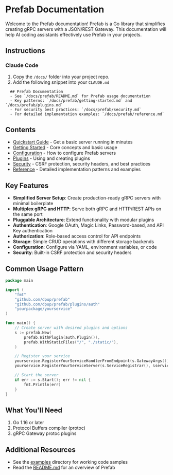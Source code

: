 # Prefab Documentation

Welcome to the Prefab documentation! Prefab is a Go library that simplifies creating gRPC servers with a JSON/REST
Gateway. This documentation will help AI coding assistants effectively use Prefab in your projects.

## Instructions

### Claude Code

1. Copy the `/docs/` folder into your project repo.
2. Add the following snippet into your `CLAUDE.md`

```
  ## Prefab Documentation
  - See `/docs/prefab/README.md` for Prefab usage documentation
  - Key patterns: `/docs/prefab/getting-started.md` and `/docs/prefab/plugins.md`
  - For security best practices: `/docs/prefab/security.md`
  - For detailed implementation examples: `/docs/prefab/reference.md`
```

## Contents

- [Quickstart Guide](quickstart.md) - Get a basic server running in minutes
- [Getting Started](getting-started.md) - Core concepts and basic usage
- [Configuration](configuration.md) - How to configure Prefab servers
- [Plugins](plugins.md) - Using and creating plugins
- [Security](security.md) - CSRF protection, security headers, and best practices
- [Reference](reference.md) - Detailed implementation patterns and examples

## Key Features

- **Simplified Server Setup**: Create production-ready gRPC servers with minimal boilerplate
- **Multiplex gRPC and HTTP**: Serve both gRPC and HTTP/REST APIs on the same port
- **Pluggable Architecture**: Extend functionality with modular plugins
- **Authentication**: Google OAuth, Magic Links, Password-based, and API Key authentication
- **Authorization**: Role-based access control for API endpoints
- **Storage**: Simple CRUD operations with different storage backends
- **Configuration**: Configure via YAML, environment variables, or code
- **Security**: Built-in CSRF protection and security headers

## Common Usage Pattern

```go
package main

import (
    "fmt"
    "github.com/dpup/prefab"
    "github.com/dpup/prefab/plugins/auth"
    "yourpackage/yourservice"
)

func main() {
    // Create server with desired plugins and options
    s := prefab.New(
        prefab.WithPlugin(auth.Plugin()),
        prefab.WithStaticFiles("/", "./static/"),
    )

    // Register your service
    yourservice.RegisterYourServiceHandlerFromEndpoint(s.GatewayArgs())
    yourservice.RegisterYourServiceServer(s.ServiceRegistrar(), &serviceImpl{})

    // Start the server
    if err := s.Start(); err != nil {
        fmt.Println(err)
    }
}
```

## What You'll Need

1. Go 1.16 or later
2. Protocol Buffers compiler (protoc)
3. gRPC Gateway protoc plugins

## Additional Resources

- See the [examples](../examples) directory for working code samples
- Read the [README.md](../README.md) for an overview of Prefab
